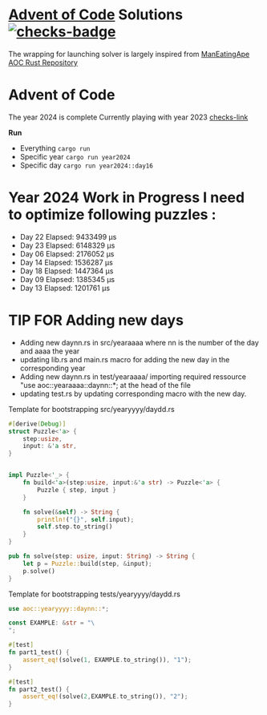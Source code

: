 # [Advent of Code] Solutions [![checks-badge]][checks-link]

The wrapping for launching solver is largely inspired 
from [ManEatingApe AOC Rust Repository]

# Advent of Code 

The year 2024 is complete 
Currently playing with year 2023 [checks-link]

**Run**
* Everything `cargo run`
* Specific year `cargo run year2024`
* Specific day `cargo run year2024::day16`


# Year 2024 Work in Progress I need to optimize following puzzles : 

* Day 22 Elapsed: 9433499 μs
* Day 23 Elapsed: 6148329 μs
* Day 06 Elapsed: 2176052 μs
* Day 14 Elapsed: 1536287 μs
* Day 18 Elapsed: 1447364 μs
* Day 09 Elapsed: 1385345 μs
* Day 13 Elapsed: 1201761 μs


# TIP FOR Adding new days 

* Adding new daynn.rs in src/yearaaaa where nn is the number of the day and aaaa the year
* updating lib.rs and main.rs macro for adding the new day in the corresponding year
* Adding new daynn.rs in test/yearaaaa/ importing required ressource "use aoc::yearaaaa::daynn::*; at the head of the file
* updating test.rs by updating corresponding macro with the new day.

Template for bootstrapping src/yearyyyy/daydd.rs
``` Rust
#[derive(Debug)]
struct Puzzle<'a> {
    step:usize, 
    input: &'a str,
}


impl Puzzle<'_> {
    fn build<'a>(step:usize, input:&'a str) -> Puzzle<'a> {
        Puzzle { step, input }
    }

    fn solve(&self) -> String {
        println!("{}", self.input);
        self.step.to_string()
    }
}

pub fn solve(step: usize, input: String) -> String {
    let p = Puzzle::build(step, &input);
    p.solve()
}
```

Template for bootstrapping tests/yearyyyy/daydd.rs

``` Rust
use aoc::yearyyyy::daynn::*;

const EXAMPLE: &str = "\
";

#[test]
fn part1_test() {
    assert_eq!(solve(1, EXAMPLE.to_string()), "1");
}

#[test]
fn part2_test() {
    assert_eq!(solve(2,EXAMPLE.to_string()), "2");
}
```

[ManEatingApe AOC Rust Repository]: https://github.com/maneatingape/advent-of-code-rust
[checks-badge]: https://img.shields.io/github/actions/workflow/status/brodier/rust_aoc/rust.yml?label=checks
[checks-link]: https://github.com/brodier/rust_aoc/actions/workflows/rust.yml
[Advent of Code]: https://adventofcode.com
